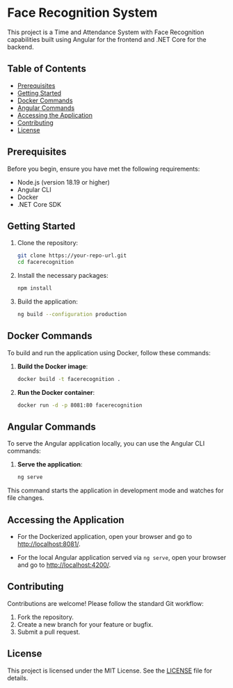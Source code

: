 # Face Recognition System

This project is a Time and Attendance System with Face Recognition capabilities built using Angular for the frontend and .NET Core for the backend. 

## Table of Contents
- [Prerequisites](#prerequisites)
- [Getting Started](#getting-started)
- [Docker Commands](#docker-commands)
- [Angular Commands](#angular-commands)
- [Accessing the Application](#accessing-the-application)
- [Contributing](#contributing)
- [License](#license)

## Prerequisites

Before you begin, ensure you have met the following requirements:
- Node.js (version 18.19 or higher)
- Angular CLI
- Docker
- .NET Core SDK

## Getting Started

1. Clone the repository:
    ```bash
    git clone https://your-repo-url.git
    cd facerecognition
    ```

2. Install the necessary packages:
    ```bash
    npm install
    ```

3. Build the application:
    ```bash
    ng build --configuration production
    ```

## Docker Commands

To build and run the application using Docker, follow these commands:

1. **Build the Docker image**:
    ```bash
    docker build -t facerecognition .
    ```

2. **Run the Docker container**:
    ```bash
    docker run -d -p 8081:80 facerecognition
    ```

## Angular Commands

To serve the Angular application locally, you can use the Angular CLI commands:

1. **Serve the application**:
    ```bash
    ng serve
    ```

This command starts the application in development mode and watches for file changes.

## Accessing the Application

- For the Dockerized application, open your browser and go to [http://localhost:8081/](http://localhost:8081/).
  
- For the local Angular application served via `ng serve`, open your browser and go to [http://localhost:4200/](http://localhost:4200/).

## Contributing

Contributions are welcome! Please follow the standard Git workflow:
1. Fork the repository.
2. Create a new branch for your feature or bugfix.
3. Submit a pull request.

## License

This project is licensed under the MIT License. See the [LICENSE](LICENSE) file for details.
